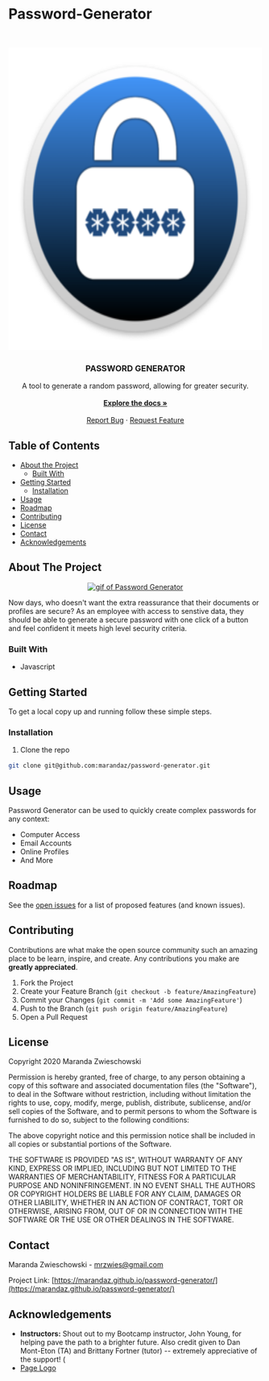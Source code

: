 # Password-Generator
<!-- PROJECT LOGO -->
<br />
<p align="center">
  <a href="https://github.com/marandaz/password-generator">
    <img src="./Images/logo.png" alt="Logo" width="max" height="600px">
  </a>

  <h3 align="center">PASSWORD GENERATOR</h3>

  <p align="center">
    A tool to generate a random password, allowing for greater security. 
    <br />
    <br />
    <a href="https://github.com/marandaz/password-generator"><strong>Explore the docs »</strong></a>
    <br />
    <br />
    <a href="https://github.com/marandaz/Ppassword-generator/issues">Report Bug</a>
    ·
    <a href="https://github.com/marandaz/Ppassword-generator/issues">Request Feature</a>
  </p>
</p>


<!-- TABLE OF CONTENTS -->
## Table of Contents

* [About the Project](#about-the-project)
  * [Built With](#built-with)
* [Getting Started](#getting-started)
  * [Installation](#installation)
* [Usage](#usage)
* [Roadmap](#roadmap)
* [Contributing](#contributing)
* [License](#license)
* [Contact](#contact)
* [Acknowledgements](#acknowledgements)


<!-- ABOUT THE PROJECT -->
## About The Project

<p align="center">
<a href="https://marandaz.github.io/password-generator/">
    <img src="Images\Password-Generator.gif" alt="gif of Password Generator"/>
<!-- MARANDA TO UPDATE LINK ABOVE SO IT WORKS -->
</a>
</p>

Now days, who doesn't want the extra reassurance that their documents or profiles are secure? As an employee with access to senstive data, they should be able to generate a secure password with one click of a button and feel confident it meets high level security criteria.

### Built With

* Javascript


<!-- GETTING STARTED -->
## Getting Started

To get a local copy up and running follow these simple steps.


### Installation

1. Clone the repo
```sh
git clone git@github.com:marandaz/password-generator.git
```


<!-- USAGE EXAMPLES -->
## Usage

Password Generator can be used to quickly create complex passwords for any context:

* Computer Access
* Email Accounts
* Online Profiles
* And More


<!-- ROADMAP -->
## Roadmap

See the [open issues](https://github.com/marandaz/password-generator/issues) for a list of proposed features (and known issues).


<!-- CONTRIBUTING -->
## Contributing

Contributions are what make the open source community such an amazing place to be learn, inspire, and create. Any contributions you make are **greatly appreciated**.

1. Fork the Project
2. Create your Feature Branch (`git checkout -b feature/AmazingFeature`)
3. Commit your Changes (`git commit -m 'Add some AmazingFeature'`)
4. Push to the Branch (`git push origin feature/AmazingFeature`)
5. Open a Pull Request


<!-- LICENSE -->
## License

Copyright 2020 Maranda Zwieschowski

Permission is hereby granted, free of charge, to any person obtaining a copy of this software and associated documentation files (the "Software"), to deal in the Software without restriction, including without limitation the rights to use, copy, modify, merge, publish, distribute, sublicense, and/or sell copies of the Software, and to permit persons to whom the Software is furnished to do so, subject to the following conditions:

The above copyright notice and this permission notice shall be included in all copies or substantial portions of the Software.

THE SOFTWARE IS PROVIDED "AS IS", WITHOUT WARRANTY OF ANY KIND, EXPRESS OR IMPLIED, INCLUDING BUT NOT LIMITED TO THE WARRANTIES OF MERCHANTABILITY, FITNESS FOR A PARTICULAR PURPOSE AND NONINFRINGEMENT. IN NO EVENT SHALL THE AUTHORS OR COPYRIGHT HOLDERS BE LIABLE FOR ANY CLAIM, DAMAGES OR OTHER LIABILITY, WHETHER IN AN ACTION OF CONTRACT, TORT OR OTHERWISE, ARISING FROM, OUT OF OR IN CONNECTION WITH THE SOFTWARE OR THE USE OR OTHER DEALINGS IN THE SOFTWARE.

<!-- CONTACT -->
## Contact

Maranda Zwieschowski - mrzwies@gmail.com

Project Link: [https://marandaz.github.io/password-generator/](https://marandaz.github.io/password-generator/)


<!-- ACKNOWLEDGEMENTS -->
## Acknowledgements

* **Instructors:** Shout out to my Bootcamp instructor, John Young, for helping pave the path to a brighter future. Also credit given to Dan Mont-Eton (TA) and Brittany Fortner (tutor) -- extremely appreciative of the support! (
* [Page Logo](https://dl2.macupdate.com/images/icons256/60686.png)


<!-- MARKDOWN LINKS & IMAGES -->
<!-- https://www.markdownguide.org/basic-syntax/#reference-style-links -->
[contributors-shield]: https://img.shields.io/github/contributors/othneildrew/Best-README-Template.svg?style=flat-square
[contributors-url]: https://github.com/othneildrew/Best-README-Template/graphs/contributors
[forks-shield]: https://img.shields.io/github/forks/othneildrew/Best-README-Template.svg?style=flat-square
[forks-url]: https://github.com/othneildrew/Best-README-Template/network/members
[stars-shield]: https://img.shields.io/github/stars/othneildrew/Best-README-Template.svg?style=flat-square
[stars-url]: https://github.com/othneildrew/Best-README-Template/stargazers
[issues-shield]: https://img.shields.io/github/issues/othneildrew/Best-README-Template.svg?style=flat-square
[issues-url]: https://github.com/othneildrew/Best-README-Template/issues
[license-shield]: https://img.shields.io/github/license/othneildrew/Best-README-Template.svg?style=flat-square
[license-url]: https://github.com/othneildrew/Best-README-Template/blob/master/LICENSE.txt
[linkedin-shield]: https://img.shields.io/badge/-LinkedIn-black.svg?style=flat-square&logo=linkedin&colorB=555
[linkedin-url]: https://linkedin.com/in/othneildrew
[product-screenshot]: images/screenshot.png